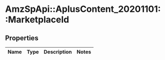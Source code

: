# AmzSpApi::AplusContent_20201101::MarketplaceId

## Properties
Name | Type | Description | Notes
------------ | ------------- | ------------- | -------------

